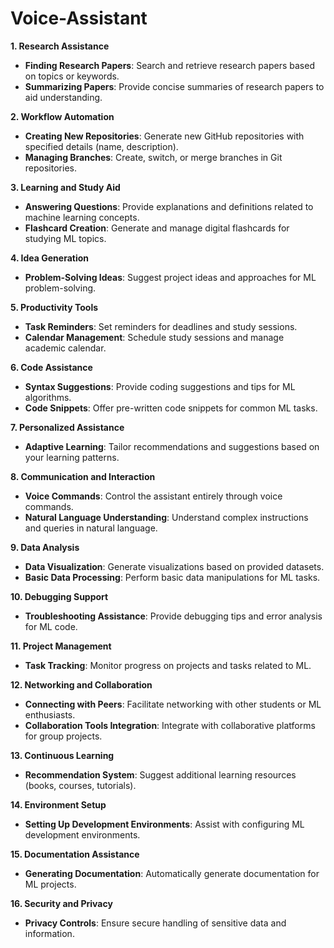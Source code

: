 # Voice-Assistant

**1. Research Assistance**
   - **Finding Research Papers**: Search and retrieve research papers based on topics or keywords.
   - **Summarizing Papers**: Provide concise summaries of research papers to aid understanding.

**2. Workflow Automation**
   - **Creating New Repositories**: Generate new GitHub repositories with specified details (name, description).
   - **Managing Branches**: Create, switch, or merge branches in Git repositories.

**3. Learning and Study Aid**
   - **Answering Questions**: Provide explanations and definitions related to machine learning concepts.
   - **Flashcard Creation**: Generate and manage digital flashcards for studying ML topics.

**4. Idea Generation**
   - **Problem-Solving Ideas**: Suggest project ideas and approaches for ML problem-solving.

**5. Productivity Tools**
   - **Task Reminders**: Set reminders for deadlines and study sessions.
   - **Calendar Management**: Schedule study sessions and manage academic calendar.

**6. Code Assistance**
   - **Syntax Suggestions**: Provide coding suggestions and tips for ML algorithms.
   - **Code Snippets**: Offer pre-written code snippets for common ML tasks.

**7. Personalized Assistance**
   - **Adaptive Learning**: Tailor recommendations and suggestions based on your learning patterns.

**8. Communication and Interaction**
   - **Voice Commands**: Control the assistant entirely through voice commands.
   - **Natural Language Understanding**: Understand complex instructions and queries in natural language.

**9. Data Analysis**
   - **Data Visualization**: Generate visualizations based on provided datasets.
   - **Basic Data Processing**: Perform basic data manipulations for ML tasks.

**10. Debugging Support**
   - **Troubleshooting Assistance**: Provide debugging tips and error analysis for ML code.

**11. Project Management**
   - **Task Tracking**: Monitor progress on projects and tasks related to ML.

**12. Networking and Collaboration**
   - **Connecting with Peers**: Facilitate networking with other students or ML enthusiasts.
   - **Collaboration Tools Integration**: Integrate with collaborative platforms for group projects.

**13. Continuous Learning**
   - **Recommendation System**: Suggest additional learning resources (books, courses, tutorials).

**14. Environment Setup**
   - **Setting Up Development Environments**: Assist with configuring ML development environments.

**15. Documentation Assistance**
   - **Generating Documentation**: Automatically generate documentation for ML projects.

**16. Security and Privacy**
   - **Privacy Controls**: Ensure secure handling of sensitive data and information.
